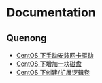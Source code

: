 ﻿# Documentation

## Quenong

 - [CentOS 下手动安装网卡驱动][1]
 - [CentOS 下增加一块磁盘][2]
 - [CentOS 下创建/扩展逻辑卷][3]

  [1]: https://github.com/quefei/docs/blob/master/quenong/nic-driver.md
  [2]: https://github.com/quefei/docs/blob/master/quenong/add-disk.md
  [3]: https://github.com/quefei/docs/blob/master/quenong/logical-volume.md